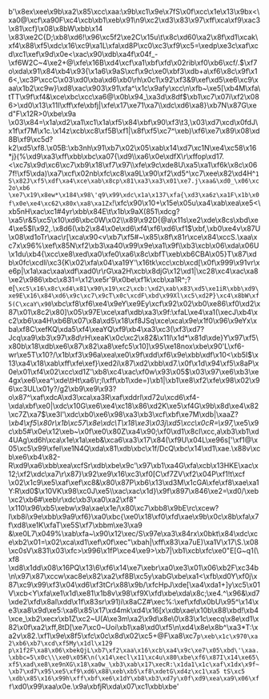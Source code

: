 b'\x8ex\xee\x9b\xa2\x85\xcc\xaa:\x9b\xc1\x9e\x7fS\x0f\xcc\x1e\x13\x9bx<\xa0@\xcf\xa90F\xc4\xcb\xb1\xeb\x91\n9\xc2\xd3\x83\x97\xff\xca\xf9\xac3\x81\xcf}\x08\x8bW\xbb\x14 \x83\xe2C{D;\xb8\xd6!\x96\xc5f2\xe2C\x15u\t\x8c\xd60\xa2\x8f\xd1\xcak\xf4\x88\xf5\xdc\x16\xc9\xa1L\xfa\xd8P\xc0\xc3\xf9\xc5=\xedp\xe3c\xaf\xcd\xc1\xef\x9d\x0e<\xac\x90\xdb\xa4f\x04f_-\xf6W2C~4\xe2+@\xfe\x16B\xd4\xcf\xa1\xbf\xfd\x02rib\xf0\xb6\xcf/.$\xf7o\xda\x91\x84\xb4\x93{\x1a6\x9aS\xcf\x9c\xe0\xbf3\xdb+a\xf6\x8c\x9f\x16<,\xc3P\xccC\x03\xd0\xba\xd6\xb0\rh\x0c1\x92\xf3&9\xef\xd5\xe6\xc9\xaa\x1b2\xc9w}\xd8\xac\x903\x91\xfa^\x1c\x9afy\xcc\n\xfb~\xe5[\xb4M\xfa\tTT\x9f\xf4&\xce\xbc\xcc\xa6@\x0b\x94_\xa3d\x8df$\xb1\xc7\x07i\xf2\x086>\xd0\x13\x11I\xff\xfe\xbfj|\xfe\x17\xe71\xa7\\\xdc\xd6\xa8}\xb7N\x87G\xed"F\x12R>0\xbe\x9a \x03\x84=\x1a\xd2\xa1\xc1\x1a\xf5\x84\xbf\x90\xf3\t3,\x03\xd7\xcd\x0fdJ\x1f\xf7M\x1c.\x14z\xcb\xc8\xf5B\xf1|\x8f\xf5\xc7^\xeb)\xf6\xe7\x89\x08\xd8B\xf9\xc5d?k2\xd5\xf8.\x05B:\xb3nh\x91\xb7\x02\x05\xab\x14\xd7\xc1N\xe4\xc58\x16*j}(%\xd9\xa3\xff\xbb\xbc\xa07{\xd9\\\xa6\x0e\xdfX\r\xffop\xd17.<\xc7s\x9d\xc6\xc7\xb9\x18\xf7\x97\\\xfe\x9c\xde8U\xa5\xa1\xf6k\x8c\x067f!\xf5\xda)\xa7\xcf\x02nb\xfc\xc8\xa9L\x90\xf2\xd5^\xc7\xee\x82\xd4H^`1S\x82J\xf5\xdf\xa4\xce\xab\x8cp\x81\xa3\xa3\x01\xe7.j\xaa&\xd0_\x06\xc2o\xb6 \xe7\x19\x8ew*\x184\x98\'q9\x99\xdc\x1a\x137\xfa{\xd3\xa6z\xa1F\x1b\x0f\x0e\xe4\xc62\x80x\xa8\xa1Zx`!\xfc\x90\x10+\x15e\x05u\xa4\xab\xea\xe5<\xb5nH\xac\xc1#4yr\xbb\x84E\t\x1b\x9aX(851\xdcg?\xa5\r&5\xc5\x10\xd6\xbc0W\x02\\\x89\x92D{@a\x11s\xe2\xde\x8cs\xbd\xe4\xe5$I\x92,.\x8d6(\xb2\x84\x0e\xd6\xf4\xf6\xd6\xf1$\xbf,\xb0\xe4v\x87U\x08\xd1oTr\xac\r[\xca\x90<v\xb7\xf5#~\x85\x8f\x81r\xce\x84\xccS.\xaa\xc7x\x96%\xef\x85N\xf2\xb3\xa40\x99\x9e\xa1\x9f\\\xb3\xcb\x06\xda\x06U\x1du\xb4{\xcc\xe8\xed\xa0\xfe0\xa6\x8c\xbfT\xeb\xb6CBA\x05}T\x87\xdb\x0fc\xcdli\xc3{K\x02\xfa\x04\xa19Y\'\x16tk\xcc\xcb\xcd[\x0f\x999\x91vr\xe6p|\x1a\xac\xaa\xdf\xad0\r\rG\xa2H\xcb\x8djG\x12\xd1|\xc28\xc4\xac\xa8\xe2\x986\xbc\x831=\x12\xe5r\'9\x0be\xf1k\xcb\xa1R^;?e[`\xc5\x16\x8c\xd4\x81\x90\x19\xc2\xcb:\xd2\xab\x83\xd5\xe1iR\xbb\xd9\xe9E\x16\x84\xd6\x9c\xc7\x9cT\x0c\xcdF\xbd\x99Xl\xc5\xd2P}\xc4\x8bW\xf5(C\xcaY\x90`\xbc\xf8\xf6\xe4\x9eY\xe9Ey\xcf\x92\x02\xb0\xe86\xf0\xd2\x87\x01\x8c2\x80]\x05\x97E\xce\xaf\xdb\xa3\x9f:\xfaL\xe4\xa1(\xecJ\xb4\xc2\xb6\xa4H\xb6B\x07\x8a\xd5\x18\xf8JSq\xce\xca\x9e\x1f0\x96\x9eYx\xba\xf8C\xefKQ\xda5\xf4\xeaYQ\xf9\xb4\xa3\xc3(\xf3\xd7?Jcq\xa9\xb3\x97\x8d\rH\xeaK\x0c\xc2\x82&\x11I\x1d*\x81d\xde}Y\x97\xf5\x80b\x18\xdb\xe6\x87\x82\xa8\xefc5\x10]\x95\xe18nox\xbe\x90\'L\xf6-wr\xe5T\x10?/\x1b\xf3\x96a\xea\xe0\x9f\xdd\xf6\x9e\xbb\xdf\x10<\xb5I$\x13\xa4\x18\xab\xff\xfe\xef}\xed2i\x87\xd2\xbb\xd7.\x0f\x1d\x94\xf5\x8aP\x0e\x01\xf4\x02\xcc\xd1Z\'\xb8\xc4\xac\xf0w\x93\x05$\x03\x97\xe6\xb3\xe4gx\xe6\xea^\xde\tHt\xa6\r;l\xff\xb1\xde=)\xb1|\xb1\xe8\xf2\xfe\x98\x02\x96\xc3UL\x01y?/g2\xb9\xe9\x93?o\x87^\xaf\xdcA\xd3\xca\xa3R\xaf\xddrl\xd72u\xcd6\xf4-\xda\xbf\xe0|\xdc\x10G\xe6\xe4\xc18\x86\xd2K\xe5\xf4G\x9b\x8d\xe4\x82\xc7Z\xa7$\xe3l\'\xdc\xb0\xe6\x98\xa3\xb3\xcf\xbf\xe7M\xdb|\xaaZ?_\xb4\xf5\x80r\x1b\xc57\x8e\xdc\\T\x18\xe3\x03j\xd5\xcc\x0cR=\x97,_\xe5\x9c\xb5#\x0e\x12\xeb~\x0f\xe0\x80Z\xa4\x90;\xf0\xd1\x8cI\xcc,a\xb3\xb1\xd4UAg\xd6h\xca\x1e\x1a\xeb&\xca6\xa3\x17\x84(\xf9U\x04L\xe96s[\'\xf1@\x05\xc5\x99\xfeI\xe1N4Q\xda\x81\xdb\xbc\x1f/DcQ\xbc\x14\xd1\xae.\x88v\xcb\xe6\xb4\x82-R\xd9\xa6\xbb\xea\xcfSr\xdb\xbe\x9c\'\x97\xb1\xa4G\xfa\xcb\x13HKE\xac\x12;\xf2\xdc\xa7\r\x87}\x92\xe9\x16\xc3\xf0[C\xf7ZV\xf2\x04P\xf1!t\xcf \x02\x1c9\xe5\xaf\xef\xc8&\x80\x87P\xb6\x13\xd3M\x1cGA\xfe\xf8\xae\xa1Y:R\xd0$\x10VK\x98\xc0J\xe5\\\xac\xac\x1d}\x9f\x897\x846\xe2=\xd0/\xeb\xc2\xb6#\xeb\r\xdc\xb3\xa0\xa2\xf8" \x110\x96\xb5\xebw\x9a\xae\x1e/\x80\xc7\xbb8\x9bE\rc\xcew?I\xb8i\x9e\xbb\x9a9\xf6}\xa0\xbc{\xe0\x18\xf0\xfd\xae\x9b\x0c\x8b\xfa\x7f\xd8\xe1K\xfaT\xe5S\xf7\xbbm\xe3\xa9 &\xe0L7\x049%\xab\xfa~\x90\x12\xec/S\x97e\xa3\x84rx\x0bkt\x84\xdc\xce\xb2\x01=\x02\xca\xd1\xef\x0f\xec"\xbah|\xff\x83\xa7uE)\xa1V\x17\\S.\x08\xc0sV\x831\x03\xfc>\x996\x1fP\xce4\xe9>\xb7|\xb1\xcb\xfc\xe0"E[G~q1(\xf8 \xd8\x1dd\x08\x16PQ\x13\\6\xf6\x14\xe7\xebr\xa0\xe3\x01\x06\xb2F\xc34b\n\x97\x87\xccw\xac8e\x82\xa2\xf8B\xc5y\xabG\xbe\xa1<\xfb\xd0Y\xf0j\x87\xc9\x99\xf3\x04\xd6\xf3tCr\x88\x9b/\xfcHpJ\xde[\xa4\xda1+]y\xc5\x01V\xcb<Y\xfa\xe1\x1d\xe81\x1b8v\x98\xf9X\xfd\xbe\xda\x8c;\xe4.^\x96&\xd7\xde2\xfd\x8al\xdd\x1f\x83sr\x91)i\x8aCZ#\xec%:\xef\xfd\x0bU\x95^\x14\xe3\xa8\x9d\xe5:\xa6\x85\x17\xd4mk\xd4\x16[x\xdb\xae\x10b\x88\xbd!\xb4\xce_\xb2\xecx\xb1Z\xc2~U(A\xe3m\xa2\x9d\x8e\\0\x83\x1c\xecq\x8e\xd1\x82\x0f\xa2\xff,8tD[\xe7\xc0~Uoi\xb1\xa8\xd0\xf5\n\xd4\x8e\x8b^\xa3*T:\xa2v\x82.\xf1\x9e\x8f5\xfc\x0c\x8d\x02\xc5+@F\xa8\xc7`p\xeb\x1c\x970\xa2\xb6\xb7\xcd\xf5My\x1dl\x129 p\x1f2F\xa8\x06\xbekQjL\xb7\xf2\xaa\x16\xcb\xa4\x9c\xe7\x05\xbd\'\xaa.\xbbc=5\x0c\\\xe0\x05K\n(\x14\xecl\x11\xc4u\x80\xbe\xf6\x87I\x14\xe65\xf5\xad\xe8\xe9nXG\x18\xa0w_\xb3\xab\x17\xecR:\x1da1\x1c\xaf\x1dx\x9f~\xb7\xd7\x95\xe5\xf9\xd6\x88\xeb\xb5\xf8\xdetG\xd4z\xc1\xa5 tS\xc5 \xdb\x85\x16\x99h\xff\xbf\xe6\x1dY\xb8\xb3\xd7y\x0f\xd9\xea\xa9\x06\xff`\xd0\x99\xaa\x0e.\x9a\xbfjR\xda\x07\xc1\xbb\xbe'